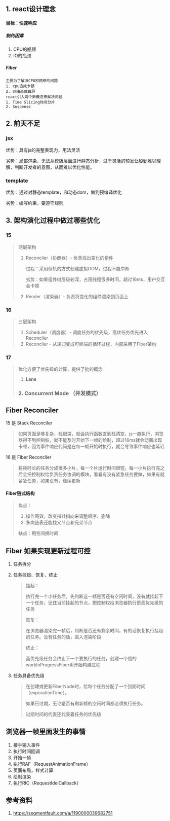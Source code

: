 ## 1. react设计理念

#### 目标：快速响应

##### 制约因素

1. CPU的瓶颈
2. IO的瓶颈

##### Fiber

```
主要为了解决CPU和网络的问题
1. cpu造成卡顿
2. 网络造成白屏
react引入两个新概念来解决问题
1. Time Slicing时间分片
2. Suspense
```



## 2. 前天不足

### jsx

优势：具有js的完整表现力，用法灵活

劣势：局部渲染，无法从模版层面进行静态分析，过于灵活的预发让殷勤难以理解，判断开发者的意图，从而难以优化性能。

### template

优势：通过对静态template，和动态dom，做到预编译优化

劣势：编写约束，要遵守规则

## 3. 架构演化过程中做过哪些优化

### 15

> 两层架构
>
> 1. Reconciler（协商器）- 负责找出变化的组件
>
>    过程：采用低轨的方式创建虚拟DOM，过程不能中断
>
>    劣势：如果组件树层级较深，占用线程很多时间，超过16ms，用户交互会卡顿
>
> 2. Render（渲染器）- 负责将变化的组件渲染到页面上

### 16

> 三层架构
>
> 1. Scheduler（调度器）- 调度任务的优先级，高优任务优先进入Reconciler
> 2. Reconciler - 从递归变成可终端的循环过程，内部采用了Fiber架构

### 17

> 优化方便了优先级的计算，提供了批的概念
>
> 1. **Lane**
>
> ### 2. Concurrent Mode （并发模式）



## Fiber Reconciler

15 是 Stack Reconciler

> 如果页面足够复杂，栈很深，就会执行函数直到栈清空，js一直执行，浏览器得不到控制权，就不能及时开始下一帧的绘制，超过16ms就会动画出现卡顿，因为事件响应代码是在每一帧开始时执行，就会导致事件响应也延迟

16 是 Fiber Reconciler

> 将耗时长的任务分成很多小片，每一个片运行时间很短，每一小片执行完之后会把控制权给负责任务协调的模块，看看有没有紧急任务要做，如果有就紧急任务，如果没有，继续更新

#### Fiber链式结构

> 优点：
>
> 1. 操作高效，改变指针指向来调整顺序、删除
> 2. 多向链表还能找父节点和兄弟节点
>
> 缺点：用空间换时间



## Fiber 如果实现更新过程可控

1. 任务拆分

2. 任务挂起、恢复、终止

   >挂起：
   >
   >执行完一个小任务后，先判断这一帧是否还有空闲时间，没有就挂起下一个任务，记住当前挂起的节点，把控制权给浏览器执行更高优先级的任务
   >
   >恢复：
   >
   >在浏览器渲染完一帧后，判断是否还有剩余时间，有的话恢复执行挂起的任务。没有任务的话，进入渲染阶段
   >
   >终止：
   >
   >高优先级任务会终止下一个要执行的任务，创建一个信的workInProgressFiber树开始构建过程

3. 任务具备优先级

   > 在创建或更新FiberNode时，给每个任务分配了一个到期时间（exporationTime）。
   >
   > 如果已过期，无论是否有刷新帧的空闲时间都必须执行任务。
   >
   > 过期时间的代表还代表着任务的优先级



## 浏览器一帧里面发生的事情

1. 接手输入事件
2. 执行时间回调
3. 开始一帧
4. 执行RAF（RequestAnimationFrame）
5. 页面布局，样式计算
6. 绘制渲染
7. 执行RIC（RequestIdelCallback）

## 参考资料

1. https://segmentfault.com/a/1190000039682751

   

